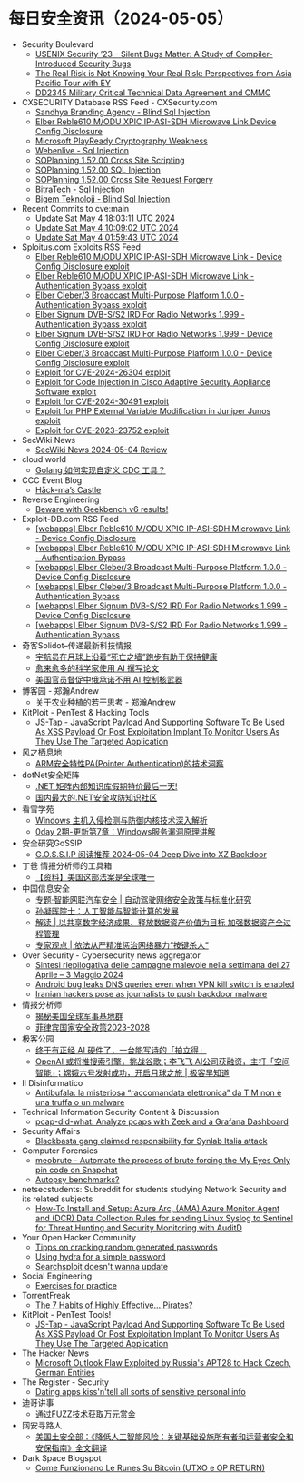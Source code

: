 # 每日安全资讯（2024-05-05）

- Security Boulevard
  - [USENIX Security ’23 – Silent Bugs Matter: A Study of Compiler-Introduced Security Bugs](https://securityboulevard.com/2024/05/usenix-security-23-silent-bugs-matter-a-study-of-compiler-introduced-security-bugs/)
  - [The Real Risk is Not Knowing Your Real Risk: Perspectives from Asia Pacific Tour with EY](https://securityboulevard.com/2024/05/the-real-risk-is-not-knowing-your-real-risk-perspectives-from-asia-pacific-tour-with-ey/)
  - [DD2345 Military Critical Technical Data Agreement and CMMC](https://securityboulevard.com/2024/05/dd2345-military-critical-technical-data-agreement-and-cmmc/)
- CXSECURITY Database RSS Feed - CXSecurity.com
  - [Sandhya Branding Agency - Blind Sql Injection](https://cxsecurity.com/issue/WLB-2024050013)
  - [Elber Reble610 M/ODU XPIC IP-ASI-SDH Microwave Link Device Config Disclosure](https://cxsecurity.com/issue/WLB-2024050012)
  - [Microsoft PlayReady Cryptography Weakness](https://cxsecurity.com/issue/WLB-2024050011)
  - [Webenlive - Sql Injection](https://cxsecurity.com/issue/WLB-2024050010)
  - [SOPlanning 1.52.00 Cross Site Scripting](https://cxsecurity.com/issue/WLB-2024050009)
  - [SOPlanning 1.52.00 SQL Injection](https://cxsecurity.com/issue/WLB-2024050008)
  - [SOPlanning 1.52.00 Cross Site Request Forgery](https://cxsecurity.com/issue/WLB-2024050007)
  - [BitraTech - Sql Injection](https://cxsecurity.com/issue/WLB-2024050006)
  - [Bigem Teknoloji - Blind Sql Injection](https://cxsecurity.com/issue/WLB-2024050005)
- Recent Commits to cve:main
  - [Update Sat May  4 18:03:11 UTC 2024](https://github.com/trickest/cve/commit/5a4a852f0f33f5be392b6356b42ed11c6bf0076c)
  - [Update Sat May  4 10:09:02 UTC 2024](https://github.com/trickest/cve/commit/6749f951232965b2e75f2897126d0bd67ad45b45)
  - [Update Sat May  4 01:59:43 UTC 2024](https://github.com/trickest/cve/commit/c844c67ac0ddc6a4389e45731c068a975755915b)
- Sploitus.com Exploits RSS Feed
  - [Elber Reble610 M/ODU XPIC IP-ASI-SDH Microwave Link - Device Config Disclosure exploit](https://sploitus.com/exploit?id=EDB-ID:52007&utm_source=rss&utm_medium=rss)
  - [Elber Reble610 M/ODU XPIC IP-ASI-SDH Microwave Link - Authentication Bypass exploit](https://sploitus.com/exploit?id=EDB-ID:52006&utm_source=rss&utm_medium=rss)
  - [Elber Cleber/3 Broadcast Multi-Purpose Platform 1.0.0 - Authentication Bypass exploit](https://sploitus.com/exploit?id=EDB-ID:52004&utm_source=rss&utm_medium=rss)
  - [Elber Signum DVB-S/S2 IRD For Radio Networks 1.999 - Authentication Bypass exploit](https://sploitus.com/exploit?id=EDB-ID:52002&utm_source=rss&utm_medium=rss)
  - [Elber Signum DVB-S/S2 IRD For Radio Networks 1.999 - Device Config Disclosure exploit](https://sploitus.com/exploit?id=EDB-ID:52003&utm_source=rss&utm_medium=rss)
  - [Elber Cleber/3 Broadcast Multi-Purpose Platform 1.0.0 - Device Config Disclosure exploit](https://sploitus.com/exploit?id=EDB-ID:52005&utm_source=rss&utm_medium=rss)
  - [Exploit for CVE-2024-26304 exploit](https://sploitus.com/exploit?id=3E920B09-97E6-5569-88B5-5E0C465FAAFC&utm_source=rss&utm_medium=rss)
  - [Exploit for Code Injection in Cisco Adaptive Security Appliance Software exploit](https://sploitus.com/exploit?id=F62B64EF-0569-56BF-8FB8-62973F5AC7F8&utm_source=rss&utm_medium=rss)
  - [Exploit for CVE-2024-30491 exploit](https://sploitus.com/exploit?id=ECFB207B-A986-5012-AF23-1B4B78BE7CAE&utm_source=rss&utm_medium=rss)
  - [Exploit for PHP External Variable Modification in Juniper Junos exploit](https://sploitus.com/exploit?id=427AC668-E4DA-5FEF-9D72-F12A19BF6221&utm_source=rss&utm_medium=rss)
  - [Exploit for CVE-2023-23752 exploit](https://sploitus.com/exploit?id=A4A28AC0-5004-5770-8AA4-985407AC170D&utm_source=rss&utm_medium=rss)
- SecWiki News
  - [SecWiki News 2024-05-04 Review](http://www.sec-wiki.com/?2024-05-04)
- cloud world
  - [Golang 如何实现自定义 CDC 工具？](https://cloudsjhan.github.io/2024/05/04/Golang-%E5%A6%82%E4%BD%95%E5%AE%9E%E7%8E%B0%E8%87%AA%E5%AE%9A%E4%B9%89-CDC-%E5%B7%A5%E5%85%B7%EF%BC%9F/)
- CCC Event Blog
  - [Håck-ma’s Castle](https://events.ccc.de/2024/05/04/hackmascastle/)
- Reverse Engineering
  - [Beware with Geekbench v6 results!](https://www.reddit.com/r/ReverseEngineering/comments/1ck6sh6/beware_with_geekbench_v6_results/)
- Exploit-DB.com RSS Feed
  - [[webapps] Elber Reble610 M/ODU XPIC IP-ASI-SDH Microwave Link - Device Config Disclosure](https://www.exploit-db.com/exploits/52007)
  - [[webapps] Elber Reble610 M/ODU XPIC IP-ASI-SDH Microwave Link - Authentication Bypass](https://www.exploit-db.com/exploits/52006)
  - [[webapps] Elber Cleber/3 Broadcast Multi-Purpose Platform 1.0.0 - Device Config Disclosure](https://www.exploit-db.com/exploits/52005)
  - [[webapps] Elber Cleber/3 Broadcast Multi-Purpose Platform 1.0.0 - Authentication Bypass](https://www.exploit-db.com/exploits/52004)
  - [[webapps] Elber Signum DVB-S/S2 IRD For Radio Networks 1.999 - Device Config Disclosure](https://www.exploit-db.com/exploits/52003)
  - [[webapps] Elber Signum DVB-S/S2 IRD For Radio Networks 1.999 - Authentication Bypass](https://www.exploit-db.com/exploits/52002)
- 奇客Solidot–传递最新科技情报
  - [宇航员在月球上沿着“死亡之墙”跑步有助于保持健康](https://www.solidot.org/story?sid=78075)
  - [愈来愈多的科学家使用 AI 撰写论文](https://www.solidot.org/story?sid=78074)
  - [美国官员督促中俄承诺不用 AI 控制核武器](https://www.solidot.org/story?sid=78073)
- 博客园 - 郑瀚Andrew
  - [关于农业种植的若干思考 - 郑瀚Andrew](https://www.cnblogs.com/LittleHann/p/18172470)
- KitPloit - PenTest &amp; Hacking Tools
  - [JS-Tap - JavaScript Payload And Supporting Software To Be Used As XSS Payload Or Post Exploitation Implant To Monitor Users As They Use The Targeted Application](http://www.kitploit.com/2024/05/js-tap-javascript-payload-and.html)
- 风之栖息地
  - [ARM安全特性PA(Pointer Authentication)的技术洞察](https://hurricane618.me/2024/05/05/pointer-authentication-collection-1/)
- dotNet安全矩阵
  - [.NET 矩阵内部知识库假期特价最后一天!](https://mp.weixin.qq.com/s?__biz=MzUyOTc3NTQ5MA==&mid=2247491630&idx=1&sn=cd22999b412c52c9b95219f513780809&chksm=fa594ec3cd2ec7d5ec16ff57d6efb2e56eae4087ccaec12ad06992a2d67843cbc9efb48e9cc9&scene=58&subscene=0#rd)
  - [国内最大的.NET安全攻防知识社区](https://mp.weixin.qq.com/s?__biz=MzUyOTc3NTQ5MA==&mid=2247491630&idx=2&sn=cc055721d9800ad8b30749dff4f7c32b&chksm=fa594ec3cd2ec7d5c97826d08afe4dbcd1923753e14e1254dd4064c3734a1d3dd220dc1a10b6&scene=58&subscene=0#rd)
- 看雪学苑
  - [Windows 主机入侵检测与防御内核技术深入解析](https://mp.weixin.qq.com/s?__biz=MjM5NTc2MDYxMw==&mid=2458553431&idx=1&sn=c2d1e01e4c6720d78bc1574c7bf31a57&chksm=b18dbcdd86fa35cbcc56961d6fb31e826c79008814e3861f332d23b87c85910e7f2cf152f7d6&scene=58&subscene=0#rd)
  - [0day 2期-更新第7章：Windows服务漏洞原理讲解](https://mp.weixin.qq.com/s?__biz=MjM5NTc2MDYxMw==&mid=2458553431&idx=2&sn=6a811b6c6ec0fa04b5f83e533744bf50&chksm=b18dbcdd86fa35cb1e6cf0a558fa3fe2d8545edeb2484e52704f66d4cfb69d1793215cdcebc1&scene=58&subscene=0#rd)
- 安全研究GoSSIP
  - [G.O.S.S.I.P 阅读推荐 2024-05-04 Deep Dive into XZ Backdoor](https://mp.weixin.qq.com/s?__biz=Mzg5ODUxMzg0Ng==&mid=2247497908&idx=1&sn=e4f06e48973b25840d97a77fcc34b2e0&chksm=c063d66df7145f7b677f6c8363675253ddc592de3e810598fd8259d47595916547b013098e97&scene=58&subscene=0#rd)
- 丁爸 情报分析师的工具箱
  - [【资料】美国这部法案是全球唯一](https://mp.weixin.qq.com/s?__biz=MzI2MTE0NTE3Mw==&mid=2651143595&idx=1&sn=a186f321cffbae4c7454d25a85a528b1&chksm=f1af4a91c6d8c387b07d54b93b95d89e0366cf9b626c4cbf5335d083da37d2aff38c5f515595&scene=58&subscene=0#rd)
- 中国信息安全
  - [专题·智能网联汽车安全 | 自动驾驶网络安全政策与标准化研究](https://mp.weixin.qq.com/s?__biz=MzA5MzE5MDAzOA==&mid=2664212220&idx=1&sn=d3f9267184340204c4536f5451f1c816&chksm=8b59a405bc2e2d13832538651e2412e499552758f4b1aab57ab788c3726cc4657fb8f618e918&scene=58&subscene=0#rd)
  - [孙凝晖院士：人工智能与智能计算的发展](https://mp.weixin.qq.com/s?__biz=MzA5MzE5MDAzOA==&mid=2664212220&idx=2&sn=6ab711abc122eff78943b564a0efd15e&chksm=8b59a405bc2e2d1324a606d5ddd8d62e0973a431a8b3a7412881b5e3b5308013bb3199e72a08&scene=58&subscene=0#rd)
  - [解读 | 以共享数字经济成果、释放数据资产价值为目标 加强数据资产全过程管理](https://mp.weixin.qq.com/s?__biz=MzA5MzE5MDAzOA==&mid=2664212220&idx=3&sn=00e75177098a7a1c2395d59b8142adeb&chksm=8b59a405bc2e2d13635acddbf1054bf800d89b7226fe0b809a78c57f61c1c070cafb175c690a&scene=58&subscene=0#rd)
  - [专家观点 | 依法从严精准惩治网络暴力“按键杀人”](https://mp.weixin.qq.com/s?__biz=MzA5MzE5MDAzOA==&mid=2664212220&idx=4&sn=90ebe6ffec5b112a73ddbc0e7f5cc6c3&chksm=8b59a405bc2e2d13617fca0efa0df394f55767a669b3e40c6d26801d6819b06ae6f9fd505e5a&scene=58&subscene=0#rd)
- Over Security - Cybersecurity news aggregator
  - [Sintesi riepilogativa delle campagne malevole nella settimana del 27 Aprile – 3 Maggio 2024](https://cert-agid.gov.it/news/sintesi-riepilogativa-delle-campagne-malevole-nella-settimana-del-27-aprile-3-maggio-2024/)
  - [Android bug leaks DNS queries even when VPN kill switch is enabled](https://www.bleepingcomputer.com/news/security/android-bug-leaks-dns-queries-even-when-vpn-kill-switch-is-enabled/)
  - [Iranian hackers pose as journalists to push backdoor malware](https://www.bleepingcomputer.com/news/security/iranian-hackers-pose-as-journalists-to-push-backdoor-malware/)
- 情报分析师
  - [揭秘美国全球军事基地群](https://mp.weixin.qq.com/s?__biz=MzA3Mjc1MTkwOA==&mid=2650549054&idx=1&sn=7f511584aa3907b379242120af045753&chksm=87110575b0668c636baa0ad4718bc58bf5add75a44c6eb24a20fbfc22d7a0bf6f5e542d41577&scene=58&subscene=0#rd)
  - [菲律宾国家安全政策2023-2028](https://mp.weixin.qq.com/s?__biz=MzA3Mjc1MTkwOA==&mid=2650549054&idx=2&sn=579fef7c4132fe91d7333fce26ba1656&chksm=87110575b0668c63305a7c1bda8230fd8e32f04a7d183403573e6256230442fe57e8aa127708&scene=58&subscene=0#rd)
- 极客公园
  - [终于有正经 AI 硬件了，一台能写诗的「拍立得」](https://mp.weixin.qq.com/s?__biz=MTMwNDMwODQ0MQ==&mid=2653040467&idx=1&sn=1896e761f741c4f1728691d593c0b5e0&chksm=7e5752e54920dbf3b8095a48aab0f5840bb571abde892f7fbb715963eaeb0b53a7fc3faa6242&scene=58&subscene=0#rd)
  - [OpenAI 或将推搜索引擎，挑战谷歌；李飞飞 AI公司获融资，主打「空间智能」；嫦娥六号发射成功，开启月球之旅 | 极客早知道](https://mp.weixin.qq.com/s?__biz=MTMwNDMwODQ0MQ==&mid=2653040466&idx=1&sn=cc19fec7624bd356a161951dec6eeb60&chksm=7e5752e44920dbf22ab129e5e43513b392e467b29a4dcdfd9bb6699c73f6a13e38766da7465f&scene=58&subscene=0#rd)
- Il Disinformatico
  - [Antibufala: la misteriosa “raccomandata elettronica” da TIM non è una truffa o un malware](http://attivissimo.blogspot.com/2024/05/antibufala-la-misteriosa-raccomandata.html)
- Technical Information Security Content & Discussion
  - [pcap-did-what: Analyze pcaps with Zeek and a Grafana Dashboard](https://www.reddit.com/r/netsec/comments/1ckd7ou/pcapdidwhat_analyze_pcaps_with_zeek_and_a_grafana/)
- Security Affairs
  - [Blackbasta gang claimed responsibility for Synlab Italia attack](https://securityaffairs.com/162741/security/blackbasta-gang-claimed-responsibility-for-synlab-italia-attack.html)
- Computer Forensics
  - [meobrute - Automate the process of brute forcing the My Eyes Only pin code on Snapchat](https://www.reddit.com/r/computerforensics/comments/1ck1p9n/meobrute_automate_the_process_of_brute_forcing/)
  - [Autopsy benchmarks?](https://www.reddit.com/r/computerforensics/comments/1cjxuv3/autopsy_benchmarks/)
- netsecstudents: Subreddit for students studying Network Security and its related subjects
  - [How-To Install and Setup: Azure Arc, (AMA) Azure Monitor Agent and (DCR) Data Collection Rules for sending Linux Syslog to Sentinel for Threat Hunting and Security Monitoring with AuditD](https://www.reddit.com/r/netsecstudents/comments/1ck6pxh/howto_install_and_setup_azure_arc_ama_azure/)
- Your Open Hacker Community
  - [Tipps on cracking random generated passwords](https://www.reddit.com/r/HowToHack/comments/1ckdzpy/tipps_on_cracking_random_generated_passwords/)
  - [Using hydra for a simple password](https://www.reddit.com/r/HowToHack/comments/1cjzi0x/using_hydra_for_a_simple_password/)
  - [Searchsploit doesn't wanna update](https://www.reddit.com/r/HowToHack/comments/1cjomra/searchsploit_doesnt_wanna_update/)
- Social Engineering
  - [Exercises for practice](https://www.reddit.com/r/SocialEngineering/comments/1ck5829/exercises_for_practice/)
- TorrentFreak
  - [The 7 Habits of Highly Effective… Pirates?](https://torrentfreak.com/the-7-habits-of-highly-effective-pirates-240504/)
- KitPloit - PenTest Tools!
  - [JS-Tap - JavaScript Payload And Supporting Software To Be Used As XSS Payload Or Post Exploitation Implant To Monitor Users As They Use The Targeted Application](http://www.kitploit.com/2024/05/js-tap-javascript-payload-and.html)
- The Hacker News
  - [Microsoft Outlook Flaw Exploited by Russia's APT28 to Hack Czech, German Entities](https://thehackernews.com/2024/05/microsoft-outlook-flaw-exploited-by.html)
- The Register - Security
  - [Dating apps kiss'n'tell all sorts of sensitive personal info](https://go.theregister.com/feed/www.theregister.com/2024/05/04/dating_apps_privacy_mozilla/)
- 迪哥讲事
  - [通过FUZZ技术获取万元赏金](https://mp.weixin.qq.com/s?__biz=MzIzMTIzNTM0MA==&mid=2247494500&idx=1&sn=3216252e5a64609ece001bcc5f53e086&chksm=e8a5e107dfd26811f0319f69432dd91c9cc62fc4c6f615b4854f423a863477806695a78c10d5&scene=58&subscene=0#rd)
- 网安寻路人
  - [美国土安全部：《降低人工智能风险：关键基础设施所有者和运营者安全和安保指南》全文翻译](https://mp.weixin.qq.com/s?__biz=MzIxODM0NDU4MQ==&mid=2247503104&idx=1&sn=a876b2c1c4b9d40477aa5e8a419a97e6&chksm=97e970eaa09ef9fc4c99567397b9723821fc0a837d16d205dd20de60174067893d91d6ec2ea0&scene=58&subscene=0#rd)
- Dark Space Blogspot
  - [Come Funzionano Le Runes Su Bitcoin (UTXO e OP RETURN)](http://darkwhite666.blogspot.com/2024/05/come-funzionano-le-runes-su-bitcoin.html)
